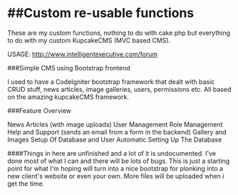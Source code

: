##Custom re-usable functions
===========

These are my custom functions, nothing to do with cake php but everything to do with my custom KupcakeCMS (MVC based CMS).


USAGE: http://www.intelligentexecutive.com/forum


###Simple CMS using Bootstrap frontend


I used to have a CodeIgniter bootstrap framework that dealt with basic CRUD stuff, news articles, image galleries, users, permissions etc. All based on the amazing kupcakeCMS framework.

###Feature Overview

News Articles (with image uploads)
User Management
Role Management
Help and Support (sends an email from a form in the backend)
Gallery and Images
Setup Of Database and User Automatic
Setting Up The Database


####Things in here are unfinished and a lot of it is undocumented. I've done most of what I can and there will be lots of bugs. This is just a starting point for what I'm hoping will turn into a nice bootstrap for plonking into a new client's website or even your own.
More files will be uploaded when i get the time.
